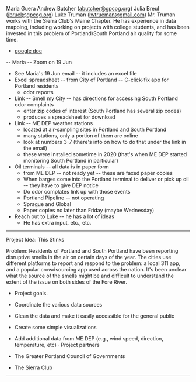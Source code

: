 Maria Guera
Andrew Butcher (abutcher@gpcog.org)
Julia Breul (jbruel@gpcog.org)
Luke Truman (lwtrueman@gmail.com)
  Mr. Truman works with the Sierra Club's Maine Chapter.
  He has experience in data mapping, including working on projects with college students,
  and has been invested in this problem of Portland/South Portland air quality for some time.
* [google doc](https://docs.google.com/document/d/1QNIX6DrhWkWeRIn-qqbYQhPU4nuR3XPaxbG1p5MgelQ/edit)

-- Maria -- Zoom on 19 Jun

* See Maria's 19 Jun email -- it includes an excel file
* Excel spreadsheet -- from City of Portland -- C-click-fix app for Portland residents
  * odor reports
* Link -- Smell my City -- has directions for accessing South Portland odor complaints
  * enter zip codes of interest (South Portland has several zip codes) 
  * produces a spreadsheet for download
* Link -- ME DEP weather stations
  * located at air-sampling sites in Portland and South Portland
  * many stations, only a portion of them are online
  * look at numbers 3-7 (there's info on how to do that under the link in the email)
  * these were installed sometime in 2020 (that's when ME DEP started monitoring South Portland in particular)
* Oil terminals -- all data is in paper form
  * from ME DEP -- not ready yet -- these are faxed paper copies
  * When barges come into the Portland terminal to deliver or pick up oil -- they have to give DEP notice
  * Do odor complates link up with those events
  * Portland Pipeline -- not operating
  * Sprague and Global
  * Paper copies  no later than Friday (maybe Wednesday)
* Reach out to Luke -- he has a lot of ideas
  * He has extra input, etc., etc.

---

Project Idea: This Stinks

Problem: Residents of Portland and South Portland have been reporting disruptive smells in the air on certain days of the year. The cities use different platforms to report and respond to the problem: a local 311 app, and a popular crowdsourcing app used across the nation. It's been unclear what the source of the smells might be and difficult to understand the extent of the issue on both sides of the Fore River.

* Project goals.

* Coordinate the various data sources
* Clean the data and make it easily accessible for the general public
* Create some simple visualizations
* Add additional data from ME DEP (e.g., wind speed, direction, temperature, etc)
· Project partners
* The Greater Portland Council of Governments
* The Sierra Club

---
